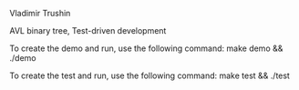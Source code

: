 Vladimir Trushin

AVL binary tree, Test-driven development

To create the demo and run, use the following command:
make demo && ./demo

To create the test and run, use the following command:
make test && ./test

